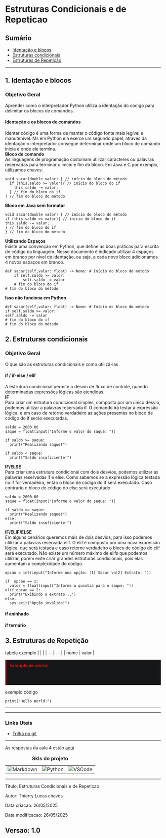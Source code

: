 # Estruturas Condicionais e de Repeticao
## Sumário 
- [Identação e blocos](#1-identação-e-blocos)
- [Estruturas condicionais](#2-estruturas-condicionais)
- [Estruturas de Repetição](#3-estruturas-de-repetição)
---
## 1. Identação e blocos
### Objetivo Geral 
Aprender como o interpretador Python utiliza a identação do código para delimitar os blocos de comandos. 
#### Identação e os blocos de comandos
Identar código é uma forma de mantar o código fonte mais legível e manutenível. Ms em Python ela exerce um segundo papel, através da identação o interpretador consegue determinar onde um bloco de comando inicia e onde ele termina.  
**Bloco de comando**  
As linguagens de programação costumam utilizar caracteres ou palavras reservadas para terminar o início e fim do bloco. Em Java e C por exemplo, utilizamos chaves:  
```
void sacar(double valor) { // início do bloco do método 
  if (this.saldo >= valor){ // início do bloco do if
    this.saldo -= valor; 
  } // fim do bloco do if
} // fim do bloco do método
```
**Bloco em Java sem formatar**
```
void sacar(double valor) { // início do bloco do método
if (this.saldo >= valor){ // início do bloco do if
this.saldo -= valor; 
} // fim do bloco do if
} // fim do bloco do método
```
**Utilizando Espaços**  
Existe uma convenção em Python, que define as boas práticas para escrita de código na linguagem. Nesse documento é indicado utilizar 4 espaços em branco por nível de identação, ou seja, a cada novo bloco adicionamos 4 novos espaços em branco. 

```
def sacar(self,valor: float) -> Nome: # Início do bloco do método
    if self.saldo >= valor:
        self.saldo -= valor
    # fim do bloco do if 
# fim do bloco do método 
```
**Isso não funciona em Python**  
```
def sacar(self,valor: float) -> Nome: # Início do bloco do método
if self.saldo >= valor:
self.saldo -= valor
# fim do bloco do if 
# fim do bloco do método 
```
## 2. Estruturas condicionais
### Objetivo Geral 
O que são as estruturas condicionais e como utilizá-las 
#### if / if-else / elif 
A estrutura condicional permite o desvio de fluxo de controle, quando determinadas expressões lógicas são atendidas.  
**IF**  
Para criar um estrutura condicional simples, composta por um único desvio, podemos utilizar a palavras reservada if. O comando irá testar a expressão lógica, e em caso de retorno verdadeiro as ações presentes no bloco de código do if serão executadas.  
```
saldo = 2000.00
saque = float(input("Informe o valor do saque: "))

if saldo >= saque:
  print("Realizando saque!")

if saldo < saque:
  print("Saldo insuficiente!")
```
**IF/ELSE**  
Para criar uma estrutura condicional com dois desvios, podemos utilizar as palavras reservadas if e else. Como sabemos se a expressão lógica testada no if for verdadeira, então o bloco de código do if será executado. Caso contrário o bloco de código do else será executado.  
```
saldo = 2000.00
saque = float(input("Informe o valor do saque: "))

if saldo >= saque:
  print("Realizando saque!")
else:
  print("Saldo insuficiente!")

```
**IF/ELIF/ELSE**  
Em alguns cenários queremos mais de dois desvios, para isso podemos utilizar a palavras reservada elif. O elif é composto por uma nova expressão lógica, que será testada e caso retorne verdadeiro o bloco de código do elif será executado. Não existe um número máximo de elifs que podemos utilizar, porém evite criar grandes estruturas condicionais, pois elas aumentam a complexidade do código. 
```
opcao = int(input("Informe uma opção: [1] Sacar \n[2] Extrato: "))

if  opcao == 1:
  valor = float(input("Informe a quantia para o saque: "))
elif opcao == 2:
  print("Exibindo o extrato...")
else:
  sys.exit("Opção inválida!")
```

#### if aninhado 
#### if ternário
## 3. Estruturas de Repetição

tabela exemplo 
| | |
| -- | -- |
| nome | valor |

<div style="border-left: 4px solid red; background-color:rgb(22, 23, 24); padding: 10px;">
  <strong style="color: red;">Exemplo de alerta</strong>
  <p> Somente um exemplo.</p>
</div>

exemplo código 
```
print("Hello World!")
```
---

---
### Links Uteis
- [Trilha no git](https://github.com/digitalinnovationone/trilha-python-dio)
---
As respostas da aula 4 estão [aqui](IMGS)

<table style="text-align: center; width: 100%;"> 
<caption><b>Skls do projeto </b></caption>
<tr>
    <td style="text-align: center;">
    <img alt="Markdown" src="https://img.shields.io/badge/markdown-%23000000.svg?style=for-the-badge&logo=markdown&logoColor=white"/>
    </td>
    <td style="text-align: center;">
    <img alt="Python" src="https://img.shields.io/badge/python-3670A0?style=for-the-badge&logo=python&logoColor=ffdd54"/>
    </td>
    <td style="text-align: center;">
    <img alt="VSCode" src="https://img.shields.io/badge/Visual%20Studio%20Code-0078d7.svg?style=for-the-badge&logo=visual-studio-code&logoColor=white"/>
    </td>
<tr> 
</table>

---
Titulo: Estruturas Condicionais e de Repeticao 

Autor: Thierry Lucas chaves

Data criacao: 26/05/2025

Data modificacao: 26/05/2025

Versao: 1.0  
---
